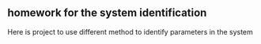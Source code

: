 ## homework for the system identification

Here is project to use different method to identify parameters in the system